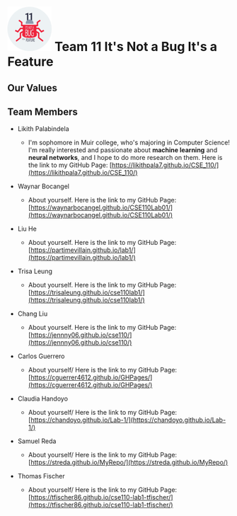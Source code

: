 # <img src="./bugP3.png" width=100> Team 11 **It's Not a Bug It's a Feature**

## Our Values

## Team Members
- Likith Palabindela
  - I'm sophomore in Muir college, who's majoring in Computer Science! I'm really interested and passionate about **machine learning** and **neural networks**, and I hope to do more research on them. Here is the link to my GitHub Page: [https://likithpala7.github.io/CSE_110/](https://likithpala7.github.io/CSE_110/)

- Waynar Bocangel
  - About yourself. Here is the link to my GitHub Page: [https://waynarbocangel.github.io/CSE110Lab01/](https://waynarbocangel.github.io/CSE110Lab01/)

- Liu He
  - About yourself. Here is the link to my GitHub Page: [https://partimevillain.github.io/lab1/](https://partimevillain.github.io/lab1/)

- Trisa Leung
  - About yourself. Here is the link to my GitHub Page: [https://trisaleung.github.io/cse110lab1/](https://trisaleung.github.io/cse110lab1/)

- Chang Liu
  - About yourself. Here is the link to my GitHub Page: [https://jennny06.github.io/cse110/](https://jennny06.github.io/cse110/)

- Carlos Guerrero
  - About yourself/ Here is the link to my GitHub Page: [https://cguerrer4612.github.io/GHPages/](https://cguerrer4612.github.io/GHPages/)

- Claudia Handoyo
  - About yourself/ Here is the link to my GitHub Page: [https://chandoyo.github.io/Lab-1/](https://chandoyo.github.io/Lab-1/)

- Samuel Reda
  - About yourself/ Here is the link to my GitHub Page: [https://streda.github.io/MyRepo/](https://streda.github.io/MyRepo/)

- Thomas Fischer 
  - About yourself/ Here is the link to my GitHub Page: [https://tfischer86.github.io/cse110-lab1-tfischer/](https://tfischer86.github.io/cse110-lab1-tfischer/)